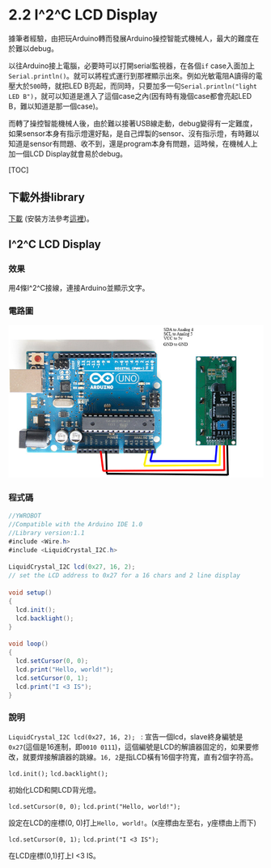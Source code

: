 # 2.2 I^2^C LCD Display

據筆者經驗，由把玩Arduino轉而發展Arduino操控智能式機械人，最大的難度在於難以debug。

以往Arduino接上電腦，必要時可以打開serial監視器，在各個`if` case入面加上`Serial.println()`。就可以將程式運行到那裡顯示出來。例如光敏電阻A讀得的電壓大於`500`時，就把LED B亮起，而同時，只要加多一句`Serial.println("light LED B")`，就可以知道是進入了這個case之內(因有時有幾個case都會亮起LED B，難以知道是那一個case)。

而轉了操控智能機械人後，由於難以接著USB線走動，debug變得有一定難度，如果sensor本身有指示燈還好點，是自己焊製的sensor、沒有指示燈，有時難以知道是sensor有問題、收不到，還是program本身有問題，這時候，在機械人上加一個LCD Display就會易於debug。

[TOC]

## 下載外掛library

[下載](https://drive.google.com/file/d/0B9NGkn47UjtlMm1lUjU5bFBRUTA/view?usp=sharing) (安裝方法參考[這裡](https://www.arduino.cc/en/guide/libraries))。

## I^2^C LCD Display

### 效果

用4條I^2^C接線，連接Arduino並顯示文字。

### 電路圖

![lcd_1602](./lcd_1602.jpg)

### 程式碼

```java
//YWROBOT
//Compatible with the Arduino IDE 1.0
//Library version:1.1
#include <Wire.h>
#include <LiquidCrystal_I2C.h>

LiquidCrystal_I2C lcd(0x27, 16, 2); 
// set the LCD address to 0x27 for a 16 chars and 2 line display

void setup()
{
  lcd.init();
  lcd.backlight();
}

void loop()
{
  lcd.setCursor(0, 0);
  lcd.print("Hello, world!");
  lcd.setCursor(0, 1);
  lcd.print("I <3 IS");
}
```

### 說明

`LiquidCrystal_I2C lcd(0x27, 16, 2); ` : 宣告一個lcd，slave終身編號是`0x27`(這個是16進制，即`0010 0111`)，這個編號是LCD的解讀器固定的，如果要修改，就要焊接解讀器的跳線。`16, 2`是指LCD橫有16個字符寬，直有2個字符高。

`lcd.init();`
`lcd.backlight();`

初始化LCD和開LCD背光燈。

`lcd.setCursor(0, 0);` 
`lcd.print("Hello, world!");`

設定在LCD的座標(0, 0)打上`Hello, world!`。(x座標由左至右，y座標由上而下)

`lcd.setCursor(0, 1);`
`lcd.print("I <3 IS");`

在LCD座標(0,1)打上I <3 IS。